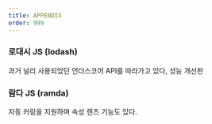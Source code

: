 ```yaml
---
title: APPENDIX
order: 999
---
```


### 로대시 JS (lodash)
과거 널리 사용되었던 언더스코어 API를 따라가고 있다, 성능 개선판  

### 람다 JS (ramda)
자동 커링을 지원하며 속성 렌즈 기능도 있다.  